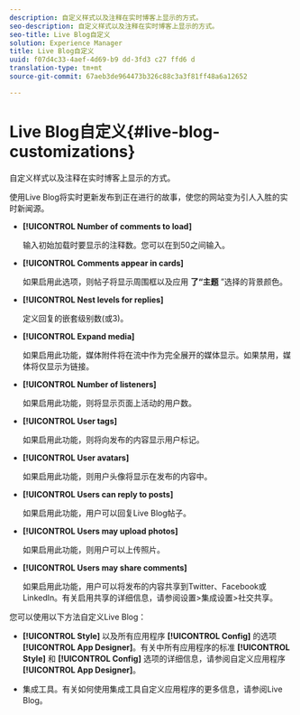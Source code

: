 ```yaml
---
description: 自定义样式以及注释在实时博客上显示的方式。
seo-description: 自定义样式以及注释在实时博客上显示的方式。
seo-title: Live Blog自定义
solution: Experience Manager
title: Live Blog自定义
uuid: f07d4c33-4aef-4d69-b9 dd-3fd3 c27 ffd6 d
translation-type: tm+mt
source-git-commit: 67aeb3de964473b326c88c3a3f81ff48a6a12652

---
```



# Live Blog自定义{#live-blog-customizations}

自定义样式以及注释在实时博客上显示的方式。



使用Live Blog将实时更新发布到正在进行的故事，使您的网站变为引人入胜的实时新闻源。

* **[!UICONTROL Number of comments to load]**

   输入初始加载时要显示的注释数。您可以在到50之间输入。

* **[!UICONTROL Comments appear in cards]**

   如果启用此选项，则帖子将显示周围框以及应用 **了“主题** ”选择的背景颜色。

* **[!UICONTROL Nest levels for replies]**

   定义回复的嵌套级别数(或3)。

* **[!UICONTROL Expand media]**

   如果启用此功能，媒体附件将在流中作为完全展开的媒体显示。如果禁用，媒体将仅显示为链接。

* **[!UICONTROL Number of listeners]**

   如果启用此功能，则将显示页面上活动的用户数。

* **[!UICONTROL User tags]**

   如果启用此功能，则将向发布的内容显示用户标记。

* **[!UICONTROL User avatars]**

   如果启用此功能，则用户头像将显示在发布的内容中。

* **[!UICONTROL Users can reply to posts]**

   如果启用此功能，用户可以回复Live Blog帖子。

* **[!UICONTROL Users may upload photos]**

   如果启用此功能，则用户可以上传照片。

* **[!UICONTROL Users may share comments]**

   如果启用此功能，用户可以将发布的内容共享到Twitter、Facebook或LinkedIn。有关启用共享的详细信息，请参阅设置&gt;集成设置&gt;社交共享。

您可以使用以下方法自定义Live Blog：

* **[!UICONTROL Style]** 以及所有应用程序 **[!UICONTROL Config]** 的选项 **[!UICONTROL App Designer]**。有关中所有应用程序的标准 **[!UICONTROL Style]** 和 **[!UICONTROL Config]** 选项的详细信息，请参阅自定义应用程序 **[!UICONTROL App Designer]**。

* 集成工具。有关如何使用集成工具自定义应用程序的更多信息，请参阅Live Blog。

